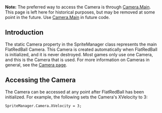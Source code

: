 **Note:** The preferred way to access the Camera is through [Camera.Main](/frb/docs/index.php?title=FlatRedBall.Camera.Main.md "FlatRedBall.Camera.Main"). This page is left here for historical purposes, but may be removed at some point in the future. Use [Camera.Main](/frb/docs/index.php?title=FlatRedBall.Camera.Main.md "FlatRedBall.Camera.Main") in future code.

## Introduction

The static Camera property in the SpriteManager class represents the main FlatRedBall Camera. This Camera is created automatically when FlatRedBall is initialized, and it is never destroyed. Most games only use one Camera, and this is the Camera that is used. For more information on Cameras in general, see the [Camera page](/frb/docs/index.php?title=FlatRedBall.Camera.md "FlatRedBall.Camera").

## Accessing the Camera

The Camera can be accessed at any point after FlatRedBall has been initialized. For example, the following sets the Camera's XVelocity to 3:

    SpriteManager.Camera.XVelocity = 3;
